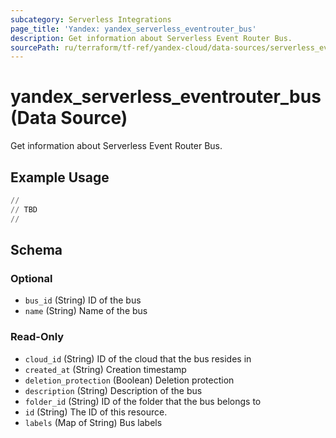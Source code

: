```yaml
---
subcategory: Serverless Integrations
page_title: 'Yandex: yandex_serverless_eventrouter_bus'
description: Get information about Serverless Event Router Bus.
sourcePath: ru/terraform/tf-ref/yandex-cloud/data-sources/serverless_eventrouter_bus.md
---
```


# yandex_serverless_eventrouter_bus (Data Source)

Get information about Serverless Event Router Bus.



## Example Usage

```terraform
//
// TBD
//
```


<!-- schema generated by tfplugindocs -->
## Schema

### Optional

- `bus_id` (String) ID of the bus
- `name` (String) Name of the bus

### Read-Only

- `cloud_id` (String) ID of the cloud that the bus resides in
- `created_at` (String) Creation timestamp
- `deletion_protection` (Boolean) Deletion protection
- `description` (String) Description of the bus
- `folder_id` (String) ID of the folder that the bus belongs to
- `id` (String) The ID of this resource.
- `labels` (Map of String) Bus labels
